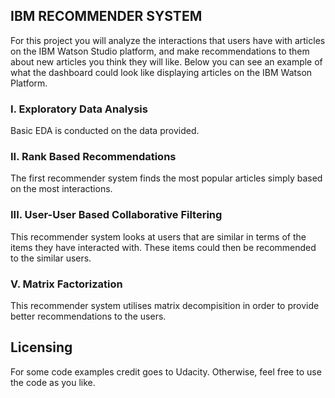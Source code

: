 ## IBM RECOMMENDER SYSTEM

For this project you will analyze the interactions that users have with articles on the IBM Watson Studio platform, and make recommendations to them about new articles you think they will like. Below you can see an example of what the dashboard could look like displaying articles on the IBM Watson Platform.

### I. Exploratory Data Analysis

Basic EDA is conducted on the data provided.

### II. Rank Based Recommendations

The first recommender system finds the most popular articles simply based on the most interactions.

### III. User-User Based Collaborative Filtering

This recommender system looks at users that are similar in terms of the items they have interacted with. These items could then be recommended to the similar users.

### V. Matrix Factorization

This recommender system utilises matrix decompisition in order to provide better recommendations to the users.

## Licensing

For some code examples credit goes to Udacity. Otherwise, feel free to use the code as you like.

